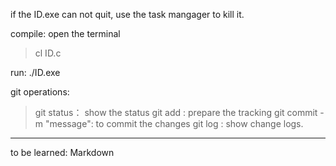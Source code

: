 if the ID.exe can not quit, use the task mangager to kill it.

compile: 
 open the terminal
 > cl ID.c

run: ./ID.exe


git operations:
> git status： show the status
> git add <filename>: prepare the tracking
> git commit -m "message": to commit the changes
> git log : show change logs.

-------------------
to be learned: Markdown
